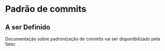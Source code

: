 # Padrão de commits
## A ser Definido

Documentação sobre padronização de commits vai ser disponibilizado pela fatec